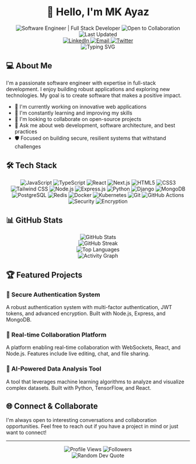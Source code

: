 # <div align="center">👋 Hello, I'm MK Ayaz</div>

<div align="center">
  <img src="https://img.shields.io/badge/Software%20Engineer-Full%20Stack%20Developer-blue" alt="Software Engineer | Full Stack Developer" />
  <img src="https://img.shields.io/badge/Open%20to-Collaboration-green" alt="Open to Collaboration" />
  <img src="https://img.shields.io/badge/Last%20Updated-March%202025-lightgrey?style=flat&logo=github" alt="Last Updated" />
</div>

<div align="center">
  <a href="https://www.linkedin.com/in/mk-ayaz/" target="_blank">
    <img src="https://img.shields.io/badge/LinkedIn-0077B5?style=for-the-badge&logo=linkedin&logoColor=white" alt="LinkedIn" />
  </a>
  <a href="mailto:your.email@example.com" target="_blank">
    <img src="https://img.shields.io/badge/Email-D14836?style=for-the-badge&logo=gmail&logoColor=white" alt="Email" />
  </a>
  <a href="https://twitter.com/your_twitter" target="_blank">
    <img src="https://img.shields.io/badge/Twitter-1DA1F2?style=for-the-badge&logo=twitter&logoColor=white" alt="Twitter" />
  </a>
</div>

<div align="center">
  <picture>
    <source media="(prefers-color-scheme: dark)" srcset="https://readme-typing-svg.herokuapp.com?font=Fira+Code&size=25&duration=3000&pause=1000&color=00FFFF&center=true&vCenter=true&width=435&lines=Software+Engineer;Full+Stack+Developer;Problem+Solver;Continuous+Learner" />
    <source media="(prefers-color-scheme: light)" srcset="https://readme-typing-svg.herokuapp.com?font=Fira+Code&size=25&duration=3000&pause=1000&color=0969DA&center=true&vCenter=true&width=435&lines=Software+Engineer;Full+Stack+Developer;Problem+Solver;Continuous+Learner" />
    <img src="https://readme-typing-svg.herokuapp.com?font=Fira+Code&size=25&duration=3000&pause=1000&color=0969DA&center=true&vCenter=true&width=435&lines=Software+Engineer;Full+Stack+Developer;Problem+Solver;Continuous+Learner" alt="Typing SVG" />
  </picture>
</div>

## 💻 About Me

I'm a passionate software engineer with expertise in full-stack development. I enjoy building robust applications and exploring new technologies. My goal is to create software that makes a positive impact.

- 🔭 I'm currently working on innovative web applications
- 🌱 I'm constantly learning and improving my skills
- 👯 I'm looking to collaborate on open-source projects
- 💬 Ask me about web development, software architecture, and best practices
- 🛡️ Focused on building secure, resilient systems that withstand challenges

## 🛠️ Tech Stack

<div align="center">
  <!-- Frontend -->
  <img src="https://img.shields.io/badge/JavaScript-F7DF1E?style=for-the-badge&logo=javascript&logoColor=black" alt="JavaScript" />
  <img src="https://img.shields.io/badge/TypeScript-007ACC?style=for-the-badge&logo=typescript&logoColor=white" alt="TypeScript" />
  <img src="https://img.shields.io/badge/React-20232A?style=for-the-badge&logo=react&logoColor=61DAFB" alt="React" />
  <img src="https://img.shields.io/badge/Next.js-000000?style=for-the-badge&logo=nextdotjs&logoColor=white" alt="Next.js" />
  <img src="https://img.shields.io/badge/HTML5-E34F26?style=for-the-badge&logo=html5&logoColor=white" alt="HTML5" />
  <img src="https://img.shields.io/badge/CSS3-1572B6?style=for-the-badge&logo=css3&logoColor=white" alt="CSS3" />
  <img src="https://img.shields.io/badge/Tailwind_CSS-38B2AC?style=for-the-badge&logo=tailwind-css&logoColor=white" alt="Tailwind CSS" />
  
  <!-- Backend -->
  <img src="https://img.shields.io/badge/Node.js-339933?style=for-the-badge&logo=nodedotjs&logoColor=white" alt="Node.js" />
  <img src="https://img.shields.io/badge/Express.js-000000?style=for-the-badge&logo=express&logoColor=white" alt="Express.js" />
  <img src="https://img.shields.io/badge/Python-3776AB?style=for-the-badge&logo=python&logoColor=white" alt="Python" />
  <img src="https://img.shields.io/badge/Django-092E20?style=for-the-badge&logo=django&logoColor=white" alt="Django" />
  
  <!-- Database -->
  <img src="https://img.shields.io/badge/MongoDB-4EA94B?style=for-the-badge&logo=mongodb&logoColor=white" alt="MongoDB" />
  <img src="https://img.shields.io/badge/PostgreSQL-316192?style=for-the-badge&logo=postgresql&logoColor=white" alt="PostgreSQL" />
  <img src="https://img.shields.io/badge/Redis-DC382D?style=for-the-badge&logo=redis&logoColor=white" alt="Redis" />
  
  <!-- DevOps & Tools -->
  <img src="https://img.shields.io/badge/Docker-2CA5E0?style=for-the-badge&logo=docker&logoColor=white" alt="Docker" />
  <img src="https://img.shields.io/badge/Kubernetes-326CE5?style=for-the-badge&logo=kubernetes&logoColor=white" alt="Kubernetes" />
  <img src="https://img.shields.io/badge/Git-F05032?style=for-the-badge&logo=git&logoColor=white" alt="Git" />
  <img src="https://img.shields.io/badge/GitHub_Actions-2088FF?style=for-the-badge&logo=github-actions&logoColor=white" alt="GitHub Actions" />
  
  <!-- Security -->
  <img src="https://img.shields.io/badge/Security-FF0000?style=for-the-badge&logo=hackaday&logoColor=white" alt="Security" />
  <img src="https://img.shields.io/badge/Encryption-000000?style=for-the-badge&logo=lockup&logoColor=white" alt="Encryption" />
</div>

## 📊 GitHub Stats

<!-- GitHub Stats Card with fallback for both dark and light modes -->
<div align="center">
  <picture>
    <source media="(prefers-color-scheme: dark)" srcset="https://github-readme-stats.vercel.app/api?username=MK-ayaz&show_icons=true&theme=radical&hide_border=true&include_all_commits=true&count_private=true" />
    <source media="(prefers-color-scheme: light)" srcset="https://github-readme-stats.vercel.app/api?username=MK-ayaz&show_icons=true&theme=buefy&hide_border=true&include_all_commits=true&count_private=true" />
    <img src="https://github-readme-stats.vercel.app/api?username=MK-ayaz&show_icons=true&theme=radical&hide_border=true&include_all_commits=true&count_private=true" alt="GitHub Stats" />
  </picture>
</div>

<!-- GitHub Streak Stats with fallback for both dark and light modes -->
<div align="center">
  <picture>
    <source media="(prefers-color-scheme: dark)" srcset="https://github-readme-streak-stats.herokuapp.com/?user=MK-ayaz&theme=radical&hide_border=true" />
    <source media="(prefers-color-scheme: light)" srcset="https://github-readme-streak-stats.herokuapp.com/?user=MK-ayaz&theme=buefy&hide_border=true" />
    <img src="https://github-readme-streak-stats.herokuapp.com/?user=MK-ayaz&theme=radical&hide_border=true" alt="GitHub Streak" />
  </picture>
</div>

<!-- Most Used Languages with fallback for both dark and light modes -->
<div align="center">
  <picture>
    <source media="(prefers-color-scheme: dark)" srcset="https://github-readme-stats.vercel.app/api/top-langs/?username=MK-ayaz&layout=compact&theme=radical&hide_border=true" />
    <source media="(prefers-color-scheme: light)" srcset="https://github-readme-stats.vercel.app/api/top-langs/?username=MK-ayaz&layout=compact&theme=buefy&hide_border=true" />
    <img src="https://github-readme-stats.vercel.app/api/top-langs/?username=MK-ayaz&layout=compact&theme=radical&hide_border=true" alt="Top Languages" />
  </picture>
</div>

<!-- Activity Graph with fallback for both dark and light modes -->
<div align="center">
  <picture>
    <source media="(prefers-color-scheme: dark)" srcset="https://github-readme-activity-graph.vercel.app/graph?username=MK-ayaz&theme=redical&hide_border=true&area=true" />
    <source media="(prefers-color-scheme: light)" srcset="https://github-readme-activity-graph.vercel.app/graph?username=MK-ayaz&theme=minimal&hide_border=true&area=true" />
    <img src="https://github-readme-activity-graph.vercel.app/graph?username=MK-ayaz&theme=redical&hide_border=true&area=true" alt="Activity Graph" />
  </picture>
</div>

## 🏆 Featured Projects

### 🔐 Secure Authentication System
A robust authentication system with multi-factor authentication, JWT tokens, and advanced encryption. Built with Node.js, Express, and MongoDB.

### 🚀 Real-time Collaboration Platform
A platform enabling real-time collaboration with WebSockets, React, and Node.js. Features include live editing, chat, and file sharing.

### 🤖 AI-Powered Data Analysis Tool
A tool that leverages machine learning algorithms to analyze and visualize complex datasets. Built with Python, TensorFlow, and React.

## 🌐 Connect & Collaborate

I'm always open to interesting conversations and collaboration opportunities. Feel free to reach out if you have a project in mind or just want to connect!

---

<div align="center">
  <img src="https://komarev.com/ghpvc/?username=MK-ayaz&color=blueviolet&style=flat-square" alt="Profile Views" />
  <img src="https://img.shields.io/github/followers/MK-ayaz?label=Followers&style=social" alt="Followers" />
</div>

<!-- Rotating quote that changes daily using a hash of the date -->
<div align="center">
  <picture>
    <source media="(prefers-color-scheme: dark)" srcset="https://quotes-github-readme.vercel.app/api?type=horizontal&theme=radical" />
    <source media="(prefers-color-scheme: light)" srcset="https://quotes-github-readme.vercel.app/api?type=horizontal&theme=light" />
    <img src="https://quotes-github-readme.vercel.app/api?type=horizontal&theme=radical" alt="Random Dev Quote" />
  </picture>
</div>

